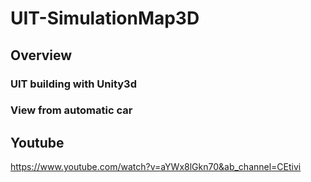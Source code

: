 # UIT-SimulationMap3D
## Overview
### UIT building with Unity3d
### View from automatic car
## Youtube 
https://www.youtube.com/watch?v=aYWx8lGkn70&ab_channel=CEtivi
